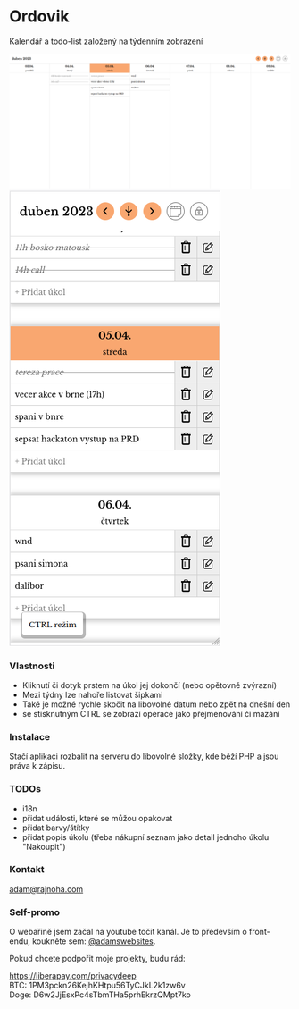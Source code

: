# Ordovik
Kalendář a todo-list založený na týdenním zobrazení

![Náhled aplikace](preview.png)
![Náhled aplikace v telefonech](preview-phone.png)

### Vlastnosti
 - Kliknutí či dotyk prstem na úkol jej dokončí (nebo opětovně zvýrazní)
 - Mezi týdny lze nahoře listovat šipkami
 - Také je možné rychle skočit na libovolné datum nebo zpět na dnešní den
 - se stisknutným CTRL se zobrazí operace jako přejmenování či mazání

### Instalace
Stačí aplikaci rozbalit na serveru do libovolné složky, kde běží PHP a jsou práva k zápisu.

### TODOs
 - i18n
 - přidat události, které se můžou opakovat
 - přidat barvy/štítky
 - přidat popis úkolu (třeba nákupní seznam jako detail jednoho úkolu "Nakoupit")

 ### Kontakt
 adam@rajnoha.com

 ### Self-promo
 O webařině jsem začal na youtube točit kanál. Je to především o front-endu, koukněte sem: [@adamswebsites](https://www.youtube.com/@adamswebsites).

Pokud chcete podpořit moje projekty, budu rád:

https://liberapay.com/privacydeep  
BTC: 1PM3pckn26KejhKHtpu56TyCJkL2k1zw6v  
Doge: D6w2JjEsxPc4sTbmTHa5prhEkrzQMpt7ko  